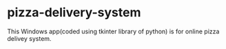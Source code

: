 # pizza-delivery-system
This Windows app(coded using tkinter library of python) is for online pizza delivey system. 
